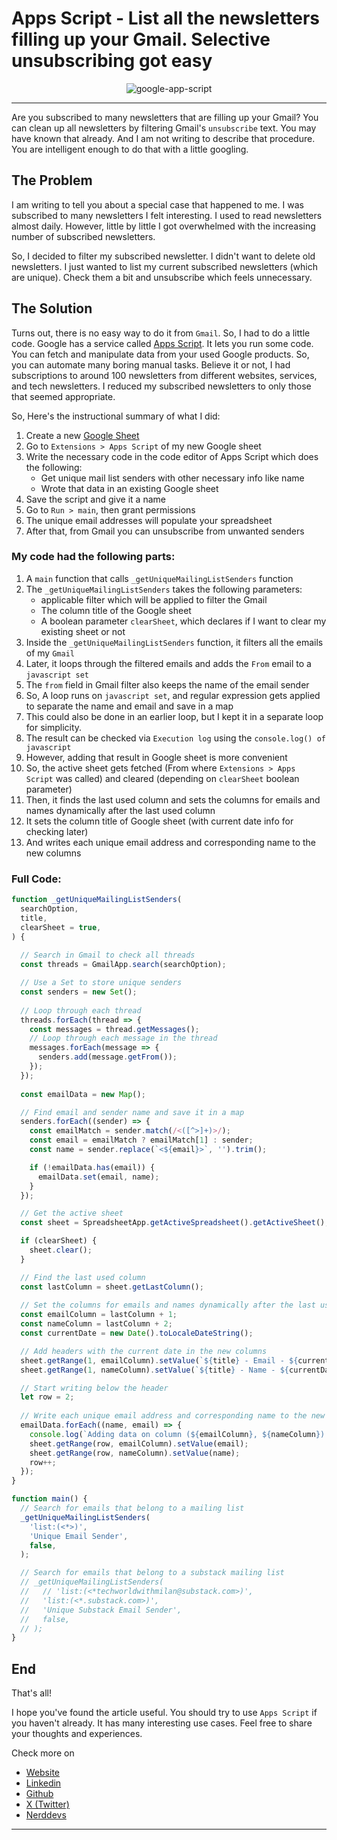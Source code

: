 # Apps Script - List all the newsletters filling up your Gmail. Selective unsubscribing got easy

<div align="center">
  <img src="https://developers.google.com/static/apps-script/images/landing-page-hero.svg" alt="google-app-script"/>
</div>

-----

Are you subscribed to many newsletters that are filling up your Gmail? You can clean up all newsletters by filtering Gmail's `unsubscribe` text. You may have known that already. And I am not writing to describe that procedure. You are intelligent enough to do that with a little googling.

## The Problem
I am writing to tell you about a special case that happened to me. I was subscribed to many newsletters I felt interesting. I used to read newsletters almost daily. However, little by little I got overwhelmed with the increasing number of subscribed newsletters.

So, I decided to filter my subscribed newsletter. I didn't want to delete old newsletters. I just wanted to list my current subscribed newsletters (which are unique). Check them a bit and unsubscribe which feels unnecessary.

## The Solution
Turns out, there is no easy way to do it from `Gmail`. So, I had to do a little code. Google has a service called [Apps Script](https://developers.google.com/apps-script). It lets you run some code. You can fetch and manipulate data from your used Google products. So, you can automate many boring manual tasks. Believe it or not, I had subscriptions to around 100 newsletters from different websites, services, and tech newsletters. I reduced my subscribed newsletters to only those that seemed appropriate.

So, Here's the instructional summary of what I did:
1. Create a new [Google Sheet](https://workspace.google.com/products/sheets/)
2. Go to `Extensions > Apps Script` of my new Google sheet
3. Write the necessary code in the code editor of Apps Script which does the following:
   - Get unique mail list senders with other necessary info like name
   - Wrote that data in an existing Google sheet
4. Save the script and give it a name
5. Go to `Run > main`, then grant permissions
6. The unique email addresses will populate your spreadsheet
7. After that, from Gmail you can unsubscribe from unwanted senders

### My code had the following parts:
1.  A `main` function that calls `_getUniqueMailingListSenders` function
2.  The `_getUniqueMailingListSenders` takes the following parameters:
    - applicable filter which will be applied to filter the Gmail
    - The column title of the Google sheet
    - A boolean parameter `clearSheet`, which declares if I want to clear my existing sheet or not
3. Inside the `_getUniqueMailingListSenders` function, it filters all the emails of my `Gmail`
4. Later, it loops through the filtered emails and adds the `From` email to a `javascript set`
5. The `from` field in Gmail filter also keeps the name of the email sender
6. So, A loop runs on `javascript set`, and regular expression gets applied to separate the name and email and save in a map
7. This could also be done in an earlier loop, but I kept it in a separate loop for simplicity.
8. The result can be checked via `Execution log` using the `console.log() of javascript`
9. However, adding that result in Google sheet is more convenient
10. So, the active sheet gets fetched (From where `Extensions > Apps Script` was called) and cleared (depending on `clearSheet` boolean parameter)
11. Then, it finds the last used column and sets the columns for emails and names dynamically after the last used column
12. It sets the column title of Google sheet (with current date info for checking later)
13. And writes each unique email address and corresponding name to the new columns

### Full Code:
```javascript
function _getUniqueMailingListSenders(
  searchOption,
  title,
  clearSheet = true,
) {
  
  // Search in Gmail to check all threads
  const threads = GmailApp.search(searchOption);

  // Use a Set to store unique senders
  const senders = new Set();
  
  // Loop through each thread
  threads.forEach(thread => {
    const messages = thread.getMessages();
    // Loop through each message in the thread
    messages.forEach(message => {
      senders.add(message.getFrom());
    });
  });
  
  const emailData = new Map();

  // Find email and sender name and save it in a map
  senders.forEach((sender) => {
    const emailMatch = sender.match(/<([^>]+)>/);
    const email = emailMatch ? emailMatch[1] : sender;
    const name = sender.replace(`<${email}>`, '').trim();

    if (!emailData.has(email)) {
      emailData.set(email, name);
    }
  });

  // Get the active sheet
  const sheet = SpreadsheetApp.getActiveSpreadsheet().getActiveSheet();

  if (clearSheet) {
    sheet.clear();
  }

  // Find the last used column
  const lastColumn = sheet.getLastColumn();
  
  // Set the columns for emails and names dynamically after the last used column
  const emailColumn = lastColumn + 1;
  const nameColumn = lastColumn + 2;
  const currentDate = new Date().toLocaleDateString();

  // Add headers with the current date in the new columns
  sheet.getRange(1, emailColumn).setValue(`${title} - Email - ${currentDate}`);
  sheet.getRange(1, nameColumn).setValue(`${title} - Name - ${currentDate}`);

  // Start writing below the header
  let row = 2;
  
  // Write each unique email address and corresponding name to the new columns
  emailData.forEach((name, email) => {
    console.log(`Adding data on column (${emailColumn}, ${nameColumn}) and row ${row}: `, {email, name});
    sheet.getRange(row, emailColumn).setValue(email);
    sheet.getRange(row, nameColumn).setValue(name);
    row++;
  });
}

function main() {
  // Search for emails that belong to a mailing list
  _getUniqueMailingListSenders(
    'list:(<*>)',
    'Unique Email Sender',
    false,
  );

  // Search for emails that belong to a substack mailing list
  // _getUniqueMailingListSenders(
  //   // 'list:(<*techworldwithmilan@substack.com>)',
  //   'list:(<*.substack.com>)',
  //   'Unique Substack Email Sender',
  //   false,
  // );
}
```

## End

That's all!

I hope you've found the article useful. You should try to use `Apps Script` if you haven't already. It has many interesting use cases. Feel free to share your thoughts and experiences.

Check more on
- [Website](https://encryptioner.github.io)
- [Linkedin](https://www.linkedin.com/in/mir-mursalin-ankur)
- [Github](https://github.com/Encryptioner)
- [X (Twitter)](https://twitter.com/AnkurMursalin)
- [Nerddevs](https://nerddevs.com/author/ankur/)

-----